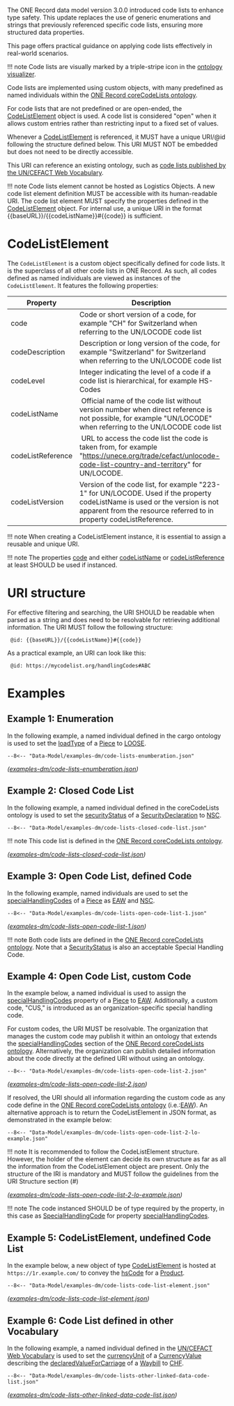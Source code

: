 The ONE Record data model version 3.0.0 introduced code lists to enhance type safety. This update replaces the use of generic enumerations and strings that previously referenced specific code lists, ensuring more structured data properties.

This page offers practical guidance on applying code lists effectively in real-world scenarios.

!!! note
    Code lists are visually marked by a triple-stripe icon in the [ontology visualizer](https://iata-cargo.github.io/ontology_visualizer/).

Code lists are implemented using custom objects, with many predefined as named individuals within the [ONE Record coreCodeLists ontology](https://onerecord.iata.org/ns/coreCodeLists).

For code lists that are not predefined or are open-ended, the [CodeListElement](https://onerecord.iata.org/ns/cargo#CodeListElement) object is used. A code list is considered "open" when it allows custom entries rather than restricting input to a fixed set of values.

Whenever a [CodeListElement](https://onerecord.iata.org/ns/cargo#CodeListElement) is referenced, it MUST have a unique URI/@id following the structure defined below. This URI MUST NOT be embedded but does not need to be directly accessible.

This URI can reference an existing ontology, such as [code lists published by the UN/CEFACT Web Vocabulary](https://vocabulary.uncefact.org/code-lists).

!!! note
 Code lists element cannot be hosted as Logistics Objects. A new code list element definition MUST be accessible with its human-readable URI. The code list element MUST specify the properties defined in the [CodeListElement](https://onerecord.iata.org/ns/cargo#CodeListElement) object. For internal use, a unique URI in the format {{baseURL}}/{{codeListName}}#{{code}} is sufficient.

# CodeListElement

The `CodeListElement` is a custom object specifically defined for code lists. It is the superclass of all other code lists in ONE Record.
As such, all codes defined as named individuals are viewed as instances of the `CodeListElement`.
It features the following properties:

| Property| Description               |
| ------- |  ----------------------- |
| code | Code or short version of a code, for example "CH" for Switzerland when referring to the UN/LOCODE code list |
| codeDescription | Description or long version of the code, for example "Switzerland" for Switzerland when referring to the UN/LOCODE code list |
| codeLevel | Integer indicating the level of a code if a code list is hierarchical, for example HS-Codes |
| codeListName| Official name of the code list without version number when direct reference is not possible, for example "UN/LOCODE" when referring to the UN/LOCODE code list |
| codeListReference | URL to access the code list the code is taken from, for example "https://unece.org/trade/cefact/unlocode-code-list-country-and-territory" for UN/LOCODE. |
| codeListVersion | Version of the code list, for example "223-1" for UN/LOCODE. Used if the property codeListName is used or the version is not apparent from the resource referred to in property codeListReference. |

!!! note
    When creating a CodeListElement instance, it is essential to assign a reusable and unique URI.

!!! note
    The properties [code](https://onerecord.iata.org/ns/cargo#code) and either [codeListName](https://onerecord.iata.org/ns/cargo#codeListName) or [codeListReference](https://onerecord.iata.org/ns/cargo#codeListReference) at least SHOULD be used if instanced.

# URI structure

For effective filtering and searching, the URI SHOULD be readable when parsed as a string and does need to be resolvable for retrieving additional information. 
The URI MUST follow the following structure:

``` 
 @id: {{baseURL}}/{{codeListName}}#{{code}}
```

As a practical example, an URI can look like this:

``` 
 @id: https://mycodelist.org/handlingCodes#ABC
```

# Examples

## Example 1: Enumeration

In the following example, a named individual defined in the cargo ontology is used to set the [loadType](https://onerecord.iata.org/ns/cargo#loadType) of a [Piece](https://onerecord.iata.org/ns/cargo#Piece) to [LOOSE](https://onerecord.iata.org/ns/cargo#UNIT_LOAD_DEVICE).

```http
--8<-- "Data-Model/examples-dm/code-lists-enumberation.json"
```

_([examples-dm/code-lists-enumberation.json](./examples-dm/code-lists-enumberation.json))_

## Example 2: Closed Code List

In the following example, a named individual defined in the coreCodeLists ontology is used to set the [securityStatus](https://onerecord.iata.org/ns/cargo#securityStatus) of a [SecurityDeclaration](https://onerecord.iata.org/ns/cargo#SecurityDeclaration) to [NSC](https://onerecord.iata.org/ns/coreCodeLists#SecurityStatus_NSC).

```http
--8<-- "Data-Model/examples-dm/code-lists-closed-code-list.json"
```

!!! note
    This code list is defined in the [ONE Record coreCodeLists ontology](https://onerecord.iata.org/ns/coreCodeLists).

_([examples-dm/code-lists-closed-code-list.json](./examples-dm/code-lists-closed-code-list.json))_

## Example 3: Open Code List, defined Code

In the following example, named individuals are used to set the [specialHandlingCodes](https://onerecord.iata.org/ns/cargo#specialHandlingCodes) of a [Piece](https://onerecord.iata.org/ns/cargo#Piece) as [EAW](https://onerecord.iata.org/ns/coreCodeLists#SpecialHandlingCode_EAW) and [NSC](https://onerecord.iata.org/ns/coreCodeLists#SecurityStatus_NSC).

```http
--8<-- "Data-Model/examples-dm/code-lists-open-code-list-1.json"
```

_([examples-dm/code-lists-open-code-list-1.json](./examples-dm/code-lists-open-code-list-1.json))_

!!! note
    Both code lists are defined in the [ONE Record coreCodeLists ontology](https://onerecord.iata.org/ns/coreCodeLists). Note that a [SecurityStatus](https://onerecord.iata.org/ns/coreCodeLists#SecurityStatus) is also an acceptable Special Handling Code.

## Example 4: Open Code List, custom Code

In the example below, a named individual is used to assign the [specialHandlingCodes](https://onerecord.iata.org/ns/cargo#specialHandlingCodes) property of a [Piece](https://onerecord.iata.org/ns/cargo#Piece) to [EAW](https://onerecord.iata.org/ns/coreCodeLists#SpecialHandlingCode_EAW). Additionally, a custom code, "CUS," is introduced as an organization-specific special handling code. 

For custom codes, the URI MUST be resolvable. The organization that manages the custom code may publish it within an ontology that extends the [specialHandlingCodes](https://onerecord.iata.org/ns/cargo#specialHandlingCodes) section of the [ONE Record coreCodeLists ontology](https://onerecord.iata.org/ns/coreCodeLists). Alternatively, the organization can publish detailed information about the code directly at the defined URI without using an ontology.

```http
--8<-- "Data-Model/examples-dm/code-lists-open-code-list-2.json"
```

_([examples-dm/code-lists-open-code-list-2.json](./examples-dm/code-lists-open-code-list-2.json))_

If resolved, the URI should all information regarding the custom code as any code define in the [ONE Record coreCodeLists ontology](https://onerecord.iata.org/ns/coreCodeLists) (i.e.:[EAW](https://onerecord.iata.org/ns/coreCodeLists#SpecialHandlingCode_EAW)). An alternative approach is to return the CodeListElement in JSON format, as demonstrated in the example below:

```http
--8<-- "Data-Model/examples-dm/code-lists-open-code-list-2-lo-example.json"
```
!!! note
    It is recommended to follow the CodeListElement structure. However, the holder of the element can decide its own structure as far as all the information from the CodeListElement object are present. 
    Only the structure of the IRI is mandatory and MUST follow the guidelines from the URI Structure section (#)

_([examples-dm/code-lists-open-code-list-2-lo-example.json](./examples-dm/code-lists-open-code-list-2-lo-example.json))_

!!! note
    The code instanced SHOULD be of type required by the property, in this case as [SpecialHandlingCode](https://onerecord.iata.org/ns/coreCodeLists#SpecialHandlingCode) for property [specialHandlingCodes](https://onerecord.iata.org/ns/cargo#specialHandlingCodes).

## Example 5: CodeListElement, undefined Code List

In the example below, a new object of type [CodeListElement](https://onerecord.iata.org/ns/cargo#CodeListElement) is hosted at `https://1r.example.com/` to convey the [hsCode](https://onerecord.iata.org/ns/cargo#hsCode) for a [Product](https://onerecord.iata.org/ns/cargo#Product).

```http
--8<-- "Data-Model/examples-dm/code-lists-code-list-element.json"
```

_([examples-dm/code-lists-code-list-element.json](./examples-dm/code-lists-code-list-element.json))_

## Example 6: Code List defined in other Vocabulary

In the following example, a named individual defined in the [UN/CEFACT Web Vocabulary](https://vocabulary.uncefact.org/) is used to set the [currencyUnit](https://onerecord.iata.org/ns/cargo#currencyUnit) of a [CurrencyValue](https://onerecord.iata.org/ns/cargo#CurrencyValue) describing the [declaredValueForCarriage](https://onerecord.iata.org/ns/cargo#declaredValueForCarriage) of a [Waybill](https://onerecord.iata.org/ns/cargo#Waybill) to [CHF](https://vocabulary.uncefact.org/CurrencyCodeList#CHF).

```http
--8<-- "Data-Model/examples-dm/code-lists-other-linked-data-code-list.json"
```

_([examples-dm/code-lists-other-linked-data-code-list.json](./examples-dm/code-lists-other-linked-data-code-list.json))_
